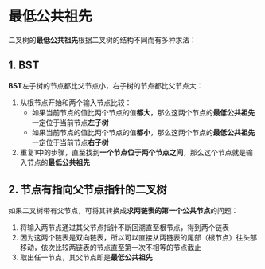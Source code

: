 # 最低公共祖先
二叉树的**最低公共祖先**根据二叉树的结构不同而有多种求法：

## 1. BST
**BST**左子树的节点都比父节点小，右子树的节点都比父节点大：
1. 从根节点开始和两个输入节点比较：
    * 如果当前节点的值比两个节点的值**都大**，那么这两个节点的**最低公共祖先**一定位于当前节点**左子树**
    * 如果当前节点的值比两个节点的值**都小**，那么这两个节点的**最低公共祖先**一定位于当前节点**右子树**
2. 重复1中的步骤，直至找到**一个节点位于两个节点之间**，那么这个节点就是输入节点的**最低公共祖先**

## 2. 节点有指向父节点指针的二叉树
如果二叉树带有父节点，可将其转换成**求两链表的第一个公共节点**的问题：
1. 将输入两节点通过其父节点指针不断回溯直至根节点，得到两个链表
2. 因为这两个链表是双向链表，所以可以直接从两链表的尾部（根节点）往头部移动，依次比较两链表的节点直至第一次不相等的节点截止
3. 取出任一节点，其父节点即是**最低公共祖先**
